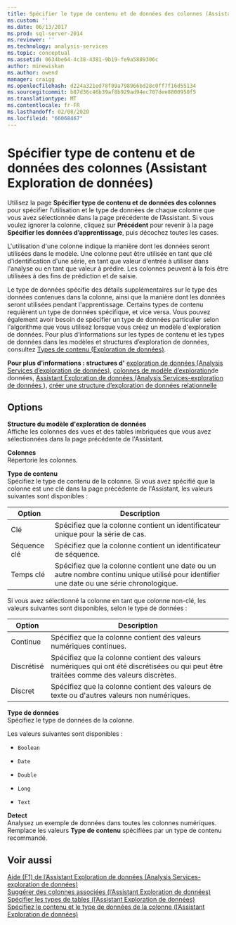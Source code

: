 ```yaml
---
title: Spécifier le type de contenu et de données des colonnes (Assistant Exploration de données) | Microsoft Docs
ms.custom: ''
ms.date: 06/13/2017
ms.prod: sql-server-2014
ms.reviewer: ''
ms.technology: analysis-services
ms.topic: conceptual
ms.assetid: 0634be64-4c38-4381-9b19-fe9a5889306c
author: minewiskan
ms.author: owend
manager: craigg
ms.openlocfilehash: d224a321ed78f89a798966bd28c0ff7f16d55134
ms.sourcegitcommit: b87d36c46b39af8b929ad94ec707dee8800950f5
ms.translationtype: MT
ms.contentlocale: fr-FR
ms.lasthandoff: 02/08/2020
ms.locfileid: "66068467"
---
```

# <a name="specify-column-content-and-data-type-data-mining-wizard"></a>Spécifier type de contenu et de données des colonnes (Assistant Exploration de données)
  Utilisez la page **Spécifier type de contenu et de données des colonnes** pour spécifier l’utilisation et le type de données de chaque colonne que vous avez sélectionnée dans la page précédente de l’Assistant. Si vous voulez ignorer la colonne, cliquez sur **Précédent** pour revenir à la page **Spécifier les données d’apprentissage**, puis décochez toutes les cases.  
  
 L'utilisation d'une colonne indique la manière dont les données seront utilisées dans le modèle. Une colonne peut être utilisée en tant que clé d'identification d'une série, en tant que valeur d'entrée à utiliser dans l'analyse ou en tant que valeur à prédire. Les colonnes peuvent à la fois être utilisées à des fins de prédiction et de saisie.  
  
 Le type de données spécifie des détails supplémentaires sur le type des données contenues dans la colonne, ainsi que la manière dont les données seront utilisées pendant l'apprentissage. Certains types de contenu requièrent un type de données spécifique, et vice versa. Vous pouvez également avoir besoin de spécifier un type de données particulier selon l'algorithme que vous utilisez lorsque vous créez un modèle d'exploration de données. Pour plus d’informations sur les types de contenu et les types de données dans les modèles et structures d’exploration de données, consultez [Types de contenu &#40;Exploration de données&#41;](data-mining/content-types-data-mining.md).  
  
 **Pour plus d’informations : structures d'** [exploration de données &#40;Analysis Services d’exploration de données&#41;](data-mining/mining-structures-analysis-services-data-mining.md), [colonnes de modèle d’exploration](data-mining/mining-model-columns.md)de données, [Assistant Exploration de données &#40;Analysis Services-exploration de données ](data-mining/data-mining-wizard-analysis-services-data-mining.md)&#41;, [créer une structure d’exploration de données relationnelle](data-mining/create-a-relational-mining-structure.md)  
  
## <a name="options"></a>Options  
 **Structure du modèle d'exploration de données**  
 Affiche les colonnes des vues et des tables imbriquées que vous avez sélectionnées dans la page précédente de l'Assistant.  
  
 **Colonnes**  
 Répertorie les colonnes.  
  
 **Type de contenu**  
 Spécifiez le type de contenu de la colonne. Si vous avez spécifié que la colonne est une clé dans la page précédente de l'Assistant, les valeurs suivantes sont disponibles :  
  
|Option|Description|  
|------------|-----------------|  
|Clé|Spécifiez que la colonne contient un identificateur unique pour la série de cas.|  
|Séquence clé|Spécifiez que la colonne contient un identificateur de séquence.|  
|Temps clé|Spécifiez que la colonne contient une date ou un autre nombre continu unique utilisé pour identifier une date ou une série chronologique.|  
  
 Si vous avez sélectionné la colonne en tant que colonne non-clé, les valeurs suivantes sont disponibles, selon le type de données :  
  
|Option|Description|  
|------------|-----------------|  
|Continue|Spécifiez que la colonne contient des valeurs numériques continues.|  
|Discrétisé|Spécifiez que la colonne contient des valeurs numériques qui ont été discrétisées ou qui peut être traitées comme des valeurs discrètes.|  
|Discret|Spécifiez que la colonne contient des valeurs de texte ou d'autres valeurs non numériques.|  
  
 **Type de données**  
 Spécifiez le type de données de la colonne.  
  
 Les valeurs suivantes sont disponibles :  
  
-   `Boolean`  
  
-   `Date`  
  
-   `Double`  
  
-   `Long`  
  
-   `Text`  
  
 **Detect**  
 Analysez un exemple de données dans toutes les colonnes numériques. Remplace les valeurs **Type de contenu** spécifiées par un type de contenu recommandé.  
  
## <a name="see-also"></a>Voir aussi  
 [Aide (F1) de l’Assistant Exploration de données &#40;Analysis Services-exploration de données&#41;](data-mining-wizard-f1-help-analysis-services-data-mining.md)   
 [Suggérer des colonnes associées &#40;l’Assistant Exploration de données&#41;](suggest-related-columns-data-mining-wizard.md)   
 [Spécifier les types de tables &#40;l’Assistant Exploration de données&#41;](specify-table-types-data-mining-wizard.md)   
 [Spécifiez le contenu et le type de données de la colonne &#40;l’Assistant Exploration de données&#41;](specify-the-column-s-content-and-data-type-data-mining-wizard.md)  
  
  
